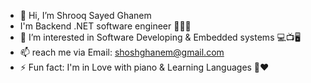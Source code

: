 - 👋 Hi, I’m Shrooq Sayed Ghanem
-  I'm Backend .NET software engineer 👩🏻‍💻
- 👀 I’m interested in Software Developing & Embedded systems 💻📺🖥
- 📫 reach me via Email: shoshghanem@gmail.com
- ⚡ Fun fact: I'm in Love with piano & Learning Languages 🎹❤

<!---
ShrooqGh/ShrooqGh is a ✨ special ✨ repository because its `README.md` (this file) appears on your GitHub profile.
You can click the Preview link to take a look at your changes.
--->
